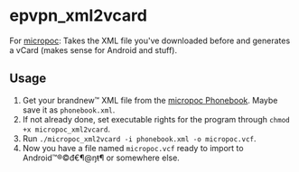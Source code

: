 # epvpn\_xml2vcard
For [micropoc](https://micropoc.de): Takes the XML file you've downloaded before and generates a vCard (makes sense for Android and stuff).


## Usage

1. Get your brandnew™ XML file from the [micropoc Phonebook](https://micropoc.de/phonebook.xml). Maybe save it as `phonebook.xml`.
2. If not already done, set executable rights for the program through `chmod +x micropoc_xml2vcard`.
3. Run `./micropoc_xml2vcard -i phonebook.xml -o micropoc.vcf`.
4. Now you have a file named `micropoc.vcf` ready to import to Android™®©đ€¶@ŋŧ¶ or somewhere else.


